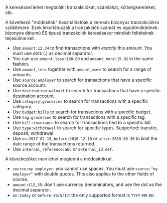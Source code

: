 A kereséssel lehet megtalálni tranzakciókat, számlákat, költségkereteket, stb.

A következő "módosítók" használhatóak a keresés bizonyos tranzakciókra szűkítésére. Ezek lekorlátozzák a tranzakciók számát és együttműködnek: bizonyos dátumú ÉS típusú tranzakciók keresésekor mindkét feltételnek teljesülnie kell.

* Use `amount:12.34` to find transactions with *exactly* this amount. You must use dots (.) as decimal separator.
* You can use `amount_less:100.00` and `amount_more:15.02` in the same fashion.
* Use `amount_less` together with `amount_more` to search for a range of amounts.
* Use `source:employer` to search for transactions that have a specific source account.
* Use `destination:walmart` to search for transactions that have a specific destination account.
* Use `category:groceries` to search for transactions with a specific category.
* Use `budget:bills` to search for transactions with a specific budget.
* Use `tag:groceries` to search for transactions with a specific tag.
* Use `bill:insurance` to search for transactions tied to a specific bill.
* Use `type:withdrawal` to search for specific types. Supported: transfer, deposit, withdrawal.
* Use `on:2017-02-19`, `before:2016-12-10` or `after:2015-08-30` to limit the date range of the transactions returned.
* Use `internal_reference:abc` or `external_id:def`.

A következőket *nem lehet* megtenni a módosítókkal:

* `source:my employer`: you cannot use spaces. You must use `source:"my employer"` with double quotes. This also applies to the other fields of course.
* `amount:€12,35`: don't use currency denominators, and use the dot as the decimal separator.
* `on:today` or `before:30/5/17`: the only supported format is `YYYY-MM-DD`.